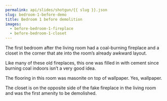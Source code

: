 ```yaml
---
permalink: api/slides/shotgun/{{ slug }}.json
slug: bedroom-1-before-demo
title: Bedroom 1 before demolition
images:
  - before-bedroom-1-fireplace
  - before-bedroom-1-closet
---
```

The first bedroom after the living room had a coal-burning fireplace and a closet in the corner that ate into the room’s already awkward layout.

Like many of these old fireplaces, this one was filled in with cement since burning coal indoors isn’t a very good idea. 

The flooring in this room was masonite on top of wallpaper. Yes, wallpaper.

The closet is on the opposite side of the fake fireplace in the living room and was the first amenity to be demolished.